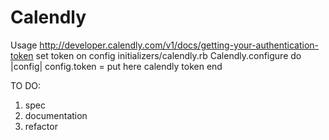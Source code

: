 # Calendly

Usage
http://developer.calendly.com/v1/docs/getting-your-authentication-token
set token on config initializers/calendly.rb
Calendly.configure do |config|
  config.token = put here calendly token
end

TO DO:
1. spec
2. documentation
3. refactor